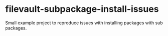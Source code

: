 filevault-subpackage-install-issues
===================================

Small example project to reproduce issues with installing packages with sub packages.

